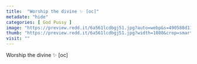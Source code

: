 ```yaml
---
title:  "Worship the divine ✨ [oc]"
metadate: "hide"
categories: [ God Pussy ]
image: "https://preview.redd.it/6a561lcdbgj51.jpg?auto=webp&s=490588d11bc8a28bebd65629da3f7dcc0046acbc"
thumb: "https://preview.redd.it/6a561lcdbgj51.jpg?width=1080&crop=smart&auto=webp&s=fe868ae9ce3eaa0b6f8e96420c32a32f911828e4"
visit: ""
---
```

Worship the divine ✨ [oc]
